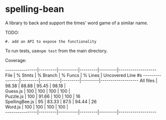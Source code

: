 # spelling-bean
A library to back and support the times' word game of a similar name.

TODO: 

    #. add an API to expose the functionality

To run tests, use`npm test` from the main directory.

Coverage:

----------------|---------|----------|---------|---------|-------------------
File            | % Stmts | % Branch | % Funcs | % Lines | Uncovered Line #s 
----------------|---------|----------|---------|---------|-------------------
All files       |   98.38 |    88.88 |   95.45 |   98.18 |                   
 Guess.js       |     100 |      100 |     100 |     100 |                   
 Puzzle.js      |     100 |    91.66 |     100 |     100 | 16                
 SpellingBee.js |      95 |    83.33 |    87.5 |   94.44 | 26                
 Word.js        |     100 |      100 |     100 |     100 |                   
----------------|---------|----------|---------|---------|-------------------
